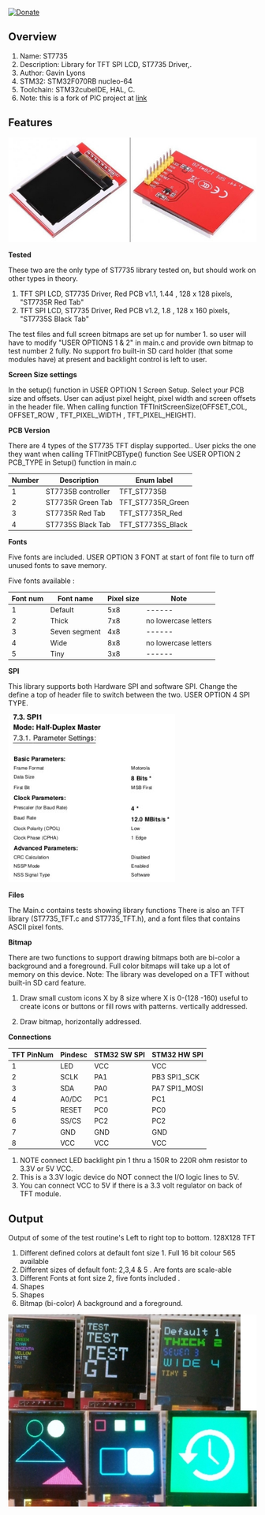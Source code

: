 
[![Donate](https://img.shields.io/badge/Donate-PayPal-green.svg)](https://www.paypal.com/paypalme/whitelight976)

Overview
--------------------------------------------
1. Name: ST7735
2. Description:  Library for TFT SPI LCD, ST7735 Driver,.
3. Author: Gavin Lyons
4. STM32: STM32F070RB nucleo-64 
5. Toolchain:  STM32cubeIDE, HAL, C.
6.  Note: this is a fork of PIC project at [link](https://github.com/gavinlyonsrepo/pic_16F18346_projects)

Features
----------------------

![ ig ](https://github.com/gavinlyonsrepo/pic_16F18346_projects/blob/master/images/st7735/pcb.jpg)
 
 **Tested** 
 
These two are the only type of  ST7735 library  tested on,
but should work on other types in theory.

1. TFT SPI LCD, ST7735 Driver, Red PCB v1.1, 1.44 , 128 x 128 pixels, "ST7735R Red Tab" 
2. TFT SPI LCD, ST7735 Driver, Red PCB v1.2, 1.8 , 128 x 160 pixels, "ST7735S Black Tab" 

The test files and full screen bitmaps are set up for number 1.  so user will have to modify 
"USER OPTIONS 1 & 2" in main.c and provide own bitmap to test  number 2 fully.
No support fro built-in SD card holder (that some modules have) at present and backlight control is left to user.

**Screen Size settings**

In the setup() function in USER OPTION 1 Screen Setup. Select your PCB size and offsets. User can adjust pixel height, pixel width and screen offsets in the header file. When calling function TFTInitScreenSize(OFFSET_COL, OFFSET_ROW , TFT_PIXEL_WIDTH  , TFT_PIXEL_HEIGHT).

**PCB Version**

There are 4 types of the ST7735 TFT display supported..
User picks the one they want when calling TFTInitPCBType() function
See USER OPTION 2 PCB_TYPE in Setup() function in main.c

| Number | Description | Enum label|
| ---- | ---- | --- | 
| 1 | ST7735B controller| TFT_ST7735B |
| 2 | ST7735R Green Tab | TFT_ST7735R_Green |
| 3 | ST7735R Red Tab   | TFT_ST7735R_Red |
| 4 | ST7735S Black Tab | TFT_ST7735S_Black |
 
**Fonts**

Five fonts are included.
USER OPTION 3 FONT  at start of font file to 
turn off unused fonts to save memory.

Five fonts available : 

| Font num | Font name | Pixel size |  Note |
| ------ | ------ | ------ | ------ |  
| 1 | Default | 5x8 |   ------ |
| 2 | Thick   | 7x8 |  no lowercase letters  |
| 3 | Seven segment | 4x8 | ------ |
| 4 | Wide | 8x8 | no lowercase letters |
| 5 | Tiny | 3x8 |  ------ |

**SPI**

This library supports both Hardware SPI and software SPI. Change the define a top of header file to switch between the two. USER OPTION 4 SPI TYPE. 

 ![s](https://github.com/gavinlyonsrepo/STM32_projects/blob/master/images/spi.jpg)

**Files**

The Main.c contains  tests showing library functions
There is also an TFT library (ST7735_TFT.c and ST7735_TFT.h),
and a font files that contains ASCII pixel fonts.


**Bitmap**

There are two functions to support drawing bitmaps
both are bi-color a background and a foreground.
Full color bitmaps will take up a lot of memory on this device.
Note: The library was developed on a
TFT without built-in SD card feature.

1. Draw small custom icons X by 8 size where X is 0-(128 -160)
useful to create icons or buttons or fill rows with patterns.
vertically addressed.

2. Draw bitmap, horizontally addressed.
 
**Connections**

| TFT PinNum | Pindesc | STM32 SW SPI | STM32 HW SPI |
| --- | --- | --- | --- | 
| 1 | LED | VCC |  VCC |
| 2 | SCLK | PA1 | PB3	SPI1_SCK	 |
| 3 | SDA | PA0 | PA7	SPI1_MOSI	 |
| 4 | A0/DC | PC1| PC1 |
| 5 | RESET | PC0  | PC0 | 
| 6 | SS/CS | PC2 | PC2 |
| 7 | GND | GND | GND |
| 8 | VCC | VCC | VCC  |

1. NOTE connect LED backlight pin 1  thru a 150R to 220R ohm resistor to 3.3V or 5V VCC.
2. This is a 3.3V logic device do NOT connect  the I/O logic lines to 5V. 
3. You can connect VCC to 5V if there is a 3.3 volt regulator on back of TFT module.

Output
-----------------------

Output of some of the test routine's Left to right top to bottom. 128X128 TFT

1. Different defined colors at default font size 1. Full 16 bit colour 565 available 
2. Different sizes of default font: 2,3,4 & 5 . Are fonts are scale-able
3. Different Fonts at font size 2, five fonts included .
4. Shapes
5. Shapes
6. Bitmap (bi-color) A background and a foreground. 

![ ig ](https://github.com/gavinlyonsrepo/pic_16F18346_projects/blob/master/images/st7735/9.jpg)
